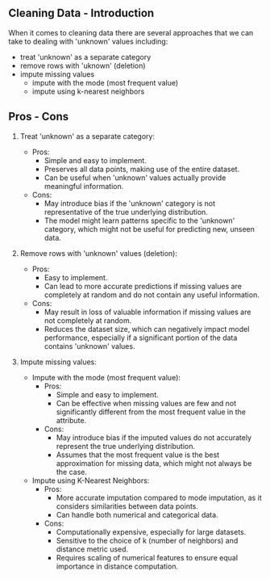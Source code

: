 ## Cleaning Data - Introduction
When it comes to cleaning data there are several approaches that we can take to dealing with 'unknown' values including:
- treat 'unknown' as a separate category
- remove rows with 'uknown' (deletion)
- impute missing values
	- impute with the mode (most frequent value)
	- impute using k-nearest neighbors
## Pros - Cons
1.  Treat 'unknown' as a separate category: 
	- Pros:
		-   Simple and easy to implement.
		-   Preserves all data points, making use of the entire dataset.
		-   Can be useful when 'unknown' values actually provide meaningful information.
	- Cons:
		-   May introduce bias if the 'unknown' category is not representative of the true underlying distribution.
		-   The model might learn patterns specific to the 'unknown' category, which might not be useful for predicting new, unseen data.

2.  Remove rows with 'unknown' values (deletion): 
	- Pros:
		-   Easy to implement.
		-   Can lead to more accurate predictions if missing values are completely at random and do not contain any useful information.
	- Cons:
		-   May result in loss of valuable information if missing values are not completely at random.
		-   Reduces the dataset size, which can negatively impact model performance, especially if a significant portion of the data contains 'unknown' values.

3.  Impute missing values: 
	-  Impute with the mode (most frequent value): 
		- Pros:
			-   Simple and easy to implement.
			-   Can be effective when missing values are few and not significantly different from the most frequent value in the attribute.
		- Cons:
			-   May introduce bias if the imputed values do not accurately represent the true underlying distribution.
			-   Assumes that the most frequent value is the best approximation for missing data, which might not always be the case.
	- Impute using K-Nearest Neighbors: 
		- Pros:
			-   More accurate imputation compared to mode imputation, as it considers similarities between data points.
			-   Can handle both numerical and categorical data.
		- Cons:
			-   Computationally expensive, especially for large datasets.
			-   Sensitive to the choice of k (number of neighbors) and distance metric used.
			-   Requires scaling of numerical features to ensure equal importance in distance computation.